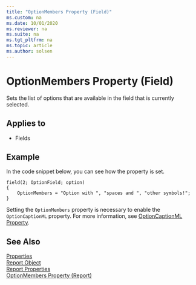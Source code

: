 ```yaml
---
title: "OptionMembers Property (Field)"
ms.custom: na
ms.date: 10/01/2020
ms.reviewer: na
ms.suite: na
ms.tgt_pltfrm: na
ms.topic: article
ms.author: solsen
---
```


# OptionMembers Property (Field)

Sets the list of options that are available in the field that is currently selected. 
  
## Applies to  
  
- Fields  

## Example

In the code snippet below, you can see how the property is set.

```AL
field(2; OptionField; option)
{
    OptionMembers = "Option with ", "spaces and ", "other symbols!";
}
```

Setting the `OptionMembers` property is necessary to enable the `OptionCaptionML` property. For more information, see [OptionCaptionML Property](devenv-optioncaptionml-property.md).

## See Also

[Properties](devenv-properties.md)  
[Report Object](../devenv-report-object.md)     
[Report Properties](devenv-report-properties.md)   
[OptionMembers Property (Report)](devenv-optionmembers-report-property.md)